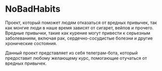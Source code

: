 # NoBadHabits
Проект, который поможет людям отказаться от вредных привычек, так как монгие люди в наше время зависят от сигарет, вейпов и прочего.
Вредные привычки, такие как курение могут привести к серьезным заболеваниям, включая рак, сердечно-сосудистые болезни и другие хронические состояния.

Данный проект представляет из себя телеграм-бота, который предоставит любому желающему курс, помогающие отучаться от вредных привычек.
